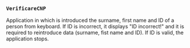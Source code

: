 ### `VerificareCNP` 
Application in which is introduced the surname, first name and ID of a person from keyboard. If ID is incorrect, it displays "ID incorrect!" and it is required to reintroduce data (surname, fist name and ID). If ID is valid, the application stops. 
